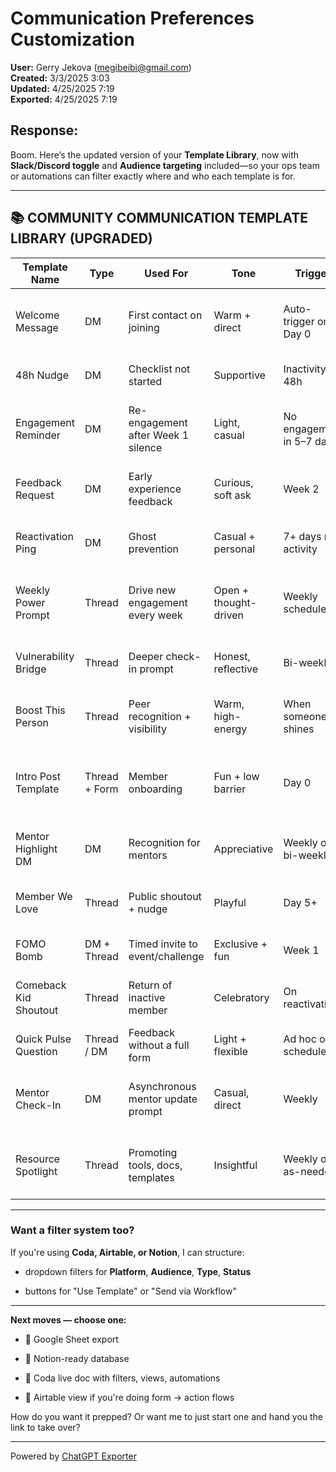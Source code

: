 # Communication Preferences Customization

**User:** Gerry Jekova (megibeibi@gmail.com)  
**Created:** 3/3/2025 3:03  
**Updated:** 4/25/2025 7:19  
**Exported:** 4/25/2025 7:19  

## Response:
Boom. Here’s the updated version of your **Template Library**, now with **Slack/Discord toggle** and **Audience targeting** included—so your ops team or automations can filter exactly where and who each template is for.

* * *

📚 COMMUNITY COMMUNICATION TEMPLATE LIBRARY (UPGRADED)
------------------------------------------------------

| **Template Name** | **Type** | **Used For** | **Tone** | **Trigger** | **Platform** | **Audience** | **Notes / Extras** |
| --- | --- | --- | --- | --- | --- | --- | --- |
| Welcome Message | DM | First contact on joining | Warm + direct | Auto-trigger on Day 0 | Slack/Discord | Mentee | Includes intro link + identity card prompt |
| 48h Nudge | DM | Checklist not started | Supportive | Inactivity at 48h | Slack | Mentee | Can be automated via bot |
| Engagement Reminder | DM | Re-engagement after Week 1 silence | Light, casual | No engagement in 5–7 days | Slack/Discord | Mentee | Tie to XP mechanic or Level 2 unlock prompt |
| Feedback Request | DM | Early experience feedback | Curious, soft ask | Week 2 | Slack | Mentee | Link to form or 1-question pulse |
| Reactivation Ping | DM | Ghost prevention | Casual + personal | 7+ days no activity | Slack | Mentee | Tag in dashboard as "Ghost Pending" |
| Weekly Power Prompt | Thread | Drive new engagement every week | Open + thought-driven | Weekly schedule | Slack | Everyone | Keep format flexible—serious or fun |
| Vulnerability Bridge | Thread | Deeper check-in prompt | Honest, reflective | Bi-weekly | Slack | Everyone | Encourages realness + community care |
| Boost This Person | Thread | Peer recognition + visibility | Warm, high-energy | When someone shines | Slack | Everyone | Especially effective in smaller groups |
| Intro Post Template | Thread + Form | Member onboarding | Fun + low barrier | Day 0 | Slack | Mentee | 3-Layer Cake format: Fun / Substance / Real |
| Mentor Highlight DM | DM | Recognition for mentors | Appreciative | Weekly or bi-weekly | Slack | Mentor | Pull from public threads or KPIs |
| Member We Love | Thread | Public shoutout + nudge | Playful | Day 5+ | Slack | Mentee | Boosts visibility, deters ghosting |
| FOMO Bomb | DM + Thread | Timed invite to event/challenge | Exclusive + fun | Week 1 | Slack | Mentee | Bonus XP or feature reward |
| Comeback Kid Shoutout | Thread | Return of inactive member | Celebratory | On reactivation | Slack | Core / Everyone | Builds culture of second chances |
| Quick Pulse Question | Thread / DM | Feedback without a full form | Light + flexible | Ad hoc or scheduled | Slack | Everyone | “What’s working for you lately?” |
| Mentor Check-In | DM | Asynchronous mentor update prompt | Casual, direct | Weekly | Slack | Mentor | “How’s your mentee doing this week?” |
| Resource Spotlight | Thread | Promoting tools, docs, templates | Insightful | Weekly or as-needed | Slack/Discord | Everyone | Tie to learning paths or popular questions |

* * *

### Want a filter system too?

If you're using **Coda, Airtable, or Notion**, I can structure:

*   dropdown filters for **Platform**, **Audience**, **Type**, **Status**
    
*   buttons for "Use Template" or "Send via Workflow"
    

* * *

**Next moves — choose one:**

*   📄 Google Sheet export
    
*   📘 Notion-ready database
    
*   🧱 Coda live doc with filters, views, automations
    
*   🔗 Airtable view if you're doing form → action flows
    

How do you want it prepped? Or want me to just start one and hand you the link to take over?



---
Powered by [ChatGPT Exporter](https://www.chatgptexporter.com)